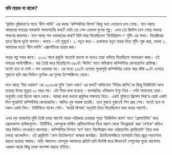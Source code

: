 ### যদি নায়ক না থাকে?

---

‘কৃত্তিম বুদ্ধিমত্তা’র সাথে ‘ডীপ লার্নিং’ এর কাজে ‘কম্পিউটার ভিশন’ কিন্তু অন্য লেভেলে চলে গেছে। মনে আছে আমাদের সময়ের গলাকাটা পাসপোর্টের কথা? সেটা তো গেল এনালগ যুগের গল্প। এখন তো জিনিস চলে গেছে অসাধ্য সাধনের জায়গায়। মনে আছে পল ওয়াকারের কথা? যিনি মারা গিয়েছিলেন ‘ফিউরিয়াস ৭’ শুটিং এর সময়। ডিরেক্টরের হাতে ছিলো দুটো অপশন। বলতে - ওই মুহূর্তে। ১. নতুন করে - একেবারে নতুন নায়ক দিয়ে শুটিং শুরু করা, অথবা ২. আমাদের মতো ‘ডীপ লার্নিং’ এক্সপার্টদের হায়ার করা। 

পরের গল্প সবার জানা। ২০১৩ সালে প্রযুক্তি অতোটা ভালো না হলেও তারা নামিয়ে দিয়েছিলো অসাধারণ কাজ। ওই সময়ের পার্সপেক্টিভে। বরং তৈরি করে দিয়েছিলো ৩৫০টা ‘স্টানিং’ মানে অবিশ্বাস্য কম্পিউটার জেনারেটেড গ্রাফিক্স। মনেই হবে না সেটা - পল ওয়াকার নয়। এর মধ্যে ২৬০টা এসেছে পুরোপুরি কম্পিউটার থেকে আর বাঁকি ৯০টা এসেছে পুরানো ছবি আর ভিডিও ফুটেজ এর সুপার ইম্পোজিশন থেকে। 

মনে আছে ‘ষ্টার ওয়ারস’ এর ২০১৬এর মুভি ‘রোগ ওয়ান’ এর কথা? অভিনেতা ‘পিটার কাশিং’কে কিন্তু ডিজিটালি আনা হয়েছে উনার মৃত্যুর ২০ বছর পর। এটা নিয়ে কথা হয়েছে - ব্যাপারটার এথিক্যাল ইস্যু নিয়ে - সেটা সামলেছে তারা। অনুমতি নেয়া ছিলো আগে থেকে। আমরা কথা বলবো প্রযুক্তির সক্ষমতা নিয়ে। একই মুভিতে প্রিন্সেস লিয়া’র ছোট্ট একটা সিন পুরোটাই কম্পিউটার জেনারেটেড। আমিও খুব অবাক হয়েছি। তবে বুঝতে বুঝতেই সিন প্রায় শেষ। মনেই হবে না নকল একটা সিন। ইউটিউবে পাবেন সেটা। ‘ক্যারি ফিশার’ অনুমতি দিয়ে গিয়েছিলেন মারা যাবার আগেই। 

এখন বড় বাজেটের মুভি তৈরি হবার আগেই নায়ক নায়িকার চেহারার পুরো ‘ডিজিটাল স্ক্যান’ মানে ‘প্রোফাইলিং’ করে প্রোডাকশন হাউজগুলো। ইউটিউব, ফেসবুকে মার্কিন প্রেসিডেন্টদের নিয়ে আগে থেকে ‘ডিক্লেয়ার’ করা ‘ফেইক’ অডিও আর ভিডিও দেখেছেন আপনারা। কম্পিউটার ভিশনে ‘হগ’ মানে ‘হিস্টোগ্রাম অফ ওরিয়েন্টেড গ্র্যাডিয়েন্ট’ নিয়ে কথা চলছে অনেকদিন। এই প্রযুক্তিটা ‘ফেস ডিটেকশনে’  অসম্ভব জনপ্রিয়। ক্রিমিনোলজিতে ব্যাপারটা নিয়ে প্রচুর পড়াশোনা করতে হয়েছে আমার। দাড়ি গজালেও ফেসবুক আমাদের প্রতিটা ছবি ডিটেক্ট করে কিভাবে? সেগুলোর পুরো ধারণাসহ এরকম আরো কিছু চমক অপেক্ষা করছে বইটায়।



